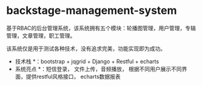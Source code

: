 # backstage-management-system

基于RBAC的后台管理系统，该系统拥有五个模块：轮播图管理，用户管理，专辑管理，文章管理，职工管理。

该系统仅是用于测试各种技术，没有追求完美，功能实现即为成功。

* 技术栈 *：bootstrap + jqgrid + Django + Restful + echarts
* 系统亮点 *：短信登录， 文件上传，音频播放， 根据不同用户展示不同界面，提供restful风格接口， echarts数据报表
